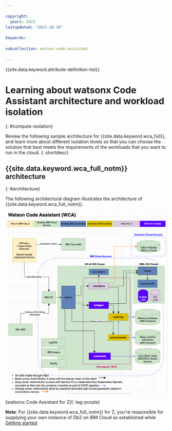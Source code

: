 ```yaml
---

copyright:
  years: 2023
lastupdated: "2023-10-10"

keywords:

subcollection: watson-code-assistant

---
```


{{site.data.keyword.attribute-definition-list}}

# Learning about watsonx Code Assistant architecture and workload isolation
{: #compute-isolation}

Review the following sample architecture for {{site.data.keyword.wca_full}}, and learn more about different isolation levels so that you can choose the solution that best meets the requirements of the workloads that you want to run in the cloud.
{: shortdesc}

## {{site.data.keyword.wca_full_notm}} architecture
{: #architecture}

The following architectural diagram illustrates the architecture of {{site.data.keyword.wca_full_notm}}.

![Architectural diagram for {{site.data.keyword.wca_full_notm}}](./images/arch_diagram.png)

[watsonx Code Assistant for Z]{: tag-purple}

**Note**: For {{site.data.keyword.wca_full_notm}} for Z, you're responsible for supplying your own instance of Db2 on IBM Cloud as established while [Getting started](./getting-started.md).



<!-- ## {{site.data.keyword.wca_full_notm}} workload isolation
{: #workload-isolation}

_Document how customer workloads are isolated from each other by plan. Do customer workloads run within the customer account?  Are customer workloads isolated within Kubernetes namespaces? Do customer workloads run on dedicated compute? Check out the example from Kubernetes: https://cloud.ibm.com/docs/containers?topic=containers-service-arch#worker-components_ -->
